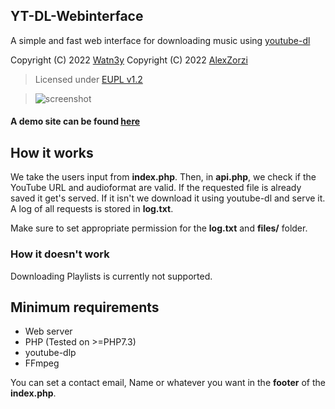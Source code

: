 ## YT-DL-Webinterface
A simple and fast web interface for downloading music using [youtube-dl](https://github.com/ytdl-org/youtube-dl)

Copyright (C) 2022 [Watn3y](https://github.com/Watn3y/)
Copyright (C) 2022 [AlexZorzi](https://github.com/AlexZorzi)

> Licensed under [EUPL v1.2](https://github.com/Watn3y/YT-DL-Webinterface/blob/master/LICENSE)

> ![screenshot](https://user-images.githubusercontent.com/64812615/113632442-71368e80-966b-11eb-985d-87876880f71e.png)

#### A demo site can be found [here](https://ytdl.watn3y.net/)

## How it works
We take the users input from __index.php__. Then, in __api.php__, we check if the YouTube URL and audioformat are valid. If the requested file is already saved it get's served. If it isn't we download it using youtube-dl and serve it.
A log of all requests is stored in __log.txt__.

Make sure to set appropriate permission for the __log.txt__ and __files/__ folder.

### How it doesn't work
Downloading Playlists is currently not supported.

## Minimum requirements
- Web server
- PHP (Tested on >=PHP7.3)
- youtube-dlp
- FFmpeg

You can set a contact email, Name or whatever you want in the __footer__ of the __index.php__.
